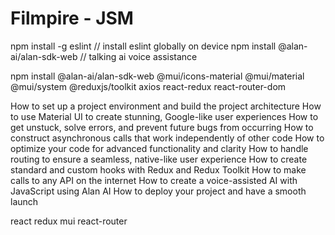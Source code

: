 # Filmpire - JSM

npm install -g eslint // install eslint globally on device
npm install @alan-ai/alan-sdk-web // talking ai voice assistance

npm install @alan-ai/alan-sdk-web @mui/icons-material @mui/material @mui/system @reduxjs/toolkit axios react-redux react-router-dom

How to set up a project environment and build the project architecture
How to use Material UI to create stunning, Google-like user experiences
How to get unstuck, solve errors, and prevent future bugs from occurring
How to construct asynchronous calls that work independently of other code
How to optimize your code for advanced functionality and clarity
How to handle routing to ensure a seamless, native-like user experience
How to create standard and custom hooks with Redux and Redux Toolkit
How to make calls to any API on the internet
How to create a voice-assisted AI with JavaScript using Alan AI
How to deploy your project and have a smooth launch

react
redux
mui
react-router
